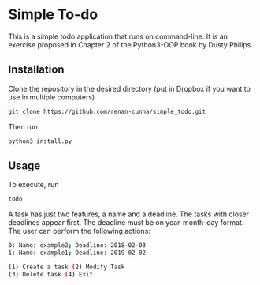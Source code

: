 # Simple To-do

This is a simple todo application that runs on command-line.
It is an exercise proposed in Chapter 2 of the Python3-OOP book by Dusty 
Philips.

## Installation

Clone the repository in the desired directory (put in Dropbox if you want to 
use in multiple computers)

```bash
git clone https://github.com/renan-cunha/simple_todo.git
```
Then run
```bash
python3 install.py
```

## Usage
To execute, run
```bash
todo
```
A task has just two features, a name and a deadline. 
The tasks with closer deadlines appear first. The deadline must be on
year-month-day format.
The user can perform the following actions:
```bash
0: Name: example2; Deadline: 2018-02-03
1: Name: example1; Deadline: 2019-02-02

(1) Create a task (2) Modify Task 
(3) Delete task (4) Exit
```
